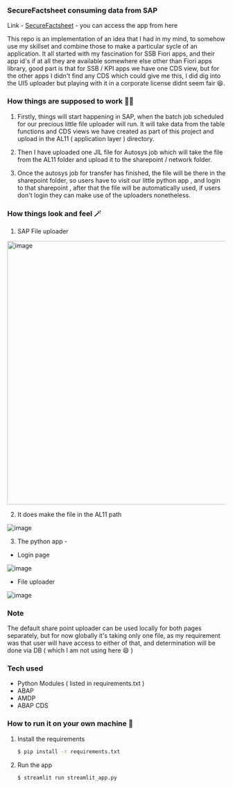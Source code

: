 ### SecureFactsheet consuming data from SAP
Link - [SecureFactsheet](https://securefactsheet.streamlit.app/) - you can access the app from here


This repo is an implementation of an idea that I had in my mind, to somehow use my skillset and combine those to make a particular sycle of an application.
It all started with my fascination for SSB Fiori apps, and their app id's if at all they are available somewhere else other than Fiori apps library, good part is 
that for SSB / KPI apps we have one CDS view, but for the other apps I didn't find any CDS which could give me this, I did dig into the UI5 uploader but playing with it 
in a corporate license didnt seem fair 😆. 

### How things are supposed to work 👨‍🔬

1. Firstly, things will start happening in SAP, when the batch job scheduled for our precious little file uploader will run. It will take data from the table functions and 
   CDS views we have created as part of this project and upload in the AL11 ( application layer ) directory.

2. Then I have uploaded one JIL file for Autosys job which will take the file from the AL11 folder and upload it to the sharepoint / network folder.
   
3. Once the autosys job for transfer has finished, the file will be there in the sharepoint folder, so users have to visit our little python app , and login to that sharepoint , after that the file will be automatically used, if users don't login they can make use of the uploaders nonetheless.

### How things look and feel 🪄

1. SAP File uploader

<img width="607" alt="image" src="https://github.com/user-attachments/assets/3a4d9cd2-b73d-4c32-b17d-ae2280042c42">

2. It does make the file in the AL11 path

![image](https://github.com/user-attachments/assets/a6dcb4b0-fed2-430e-987b-8c3224c8066b)

3. The python app -

- Login page

![image](https://github.com/user-attachments/assets/08c01fd0-36f7-465c-9809-df53fcc70719)

- File uploader

![image](https://github.com/user-attachments/assets/04bd8134-ceb5-43a0-94e1-ccf59b8c66b2)

### Note 

The default share point uploader can be used locally for both pages separately, but for now globally it's taking only one file, 
as my requirement was that user will have access to either of that, and determination will be done via DB ( which I am not using here 😄 )

### Tech used 

- Python Modules ( listed in requirements.txt )
- ABAP
- AMDP
- ABAP CDS

### How to run it on your own machine 🎰

1. Install the requirements

   ```bash
   $ pip install -r requirements.txt
   ```

2. Run the app

   ```bash
   $ streamlit run streamlit_app.py
   ```
